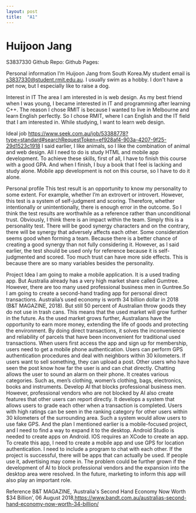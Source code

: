 ```yaml
---
layout: post
title:  "A1"
---
```


# Huijoon Jang
S3837330
Github Repo:
Github Pages:


Personal information
I’m Huijoon Jang from South Korea.My student email is s3837330@student.rmit.edu.au. I usually swim as a hobby. I don't have a pet now, but I especially like to raise a dog. 

Interest in IT
The area I am interested in is web design. As my best friend when I was young, I became interested in IT and programming after learning C++. The reason I chose RMIT is because I wanted to live in Melbourne and learn English perfectly. So I chose RMIT, where I can English and the IT field  that I am interested in. While studying, I want to learn web design.

Ideal job
https://www.seek.com.au/job/53388778?type=standard#searchRequestToken=ef928af4-903a-4207-9f25-29d1523c1918
 I said earlier, I like animals, so I like the combination of animal and web design. All I need to do is study HTML and mobile app development. To achieve these skills, first of all, I have to finish this course with a good GPA. And when I finish, I buy a book that I feel is lacking and study alone. Mobile app development is not on this course, so I have to do it alone.

Personal profile
 This test result is an opportunity to know my personality to some extent. For example, whether I’m an extrovert or introvert. However, this test is a system of self-judgment and scoring. Therefore, whether intentionally or unintentionally, there is enough error in the outcome. So I think the test results are worthwhile as a reference rather than unconditional trust.
 Obviously, I think there is an impact within the team. Simply this is a personality test. There will be good synergy characters and on the contrary, there will be synergy that adversely affects each other.
 Some consideration seems good when forming a team. Because there is a better chance of creating a good synergy than not fully considering it. However, as I said earlier, the test should be used only for reference because it is self-judgmented and scored. Too much trust can have more side effects. This is because there are so many variables besides the personality.

Project Idea
 I am going to make a mobile application. It is a used trading app. But Australia already has a very high market share called Gumtree. However, there are too many used professional  business men in Guntree.So I am going to create a second-hand trading app for personal direct transactions.
 Australia’s used economy is worth 34 billion dollar in 2018 (B&T MAGAZINE, 2018). But still 50 percent of Australian throw goods they do not use in trash cans. This means that the used market will grow further in the future. As the used market grows further, Australians have the opportunity to earn more money, extending the life of goods and protecting the environment. By doing direct transactions, it solves the inconvenience and reliability of parcels that have been inconvenient for traditional used transactions.
 When users first access the app and sign up for membership, users need to get a mobile phone authentication. Users can perform GPS authentication procedures and deal with neighbors within 30 kilometers. If users want to sell something, they can upload a post. Other users who have seen the post know how far the user is and can chat directly. Chatting allows the user to sound an alarm on their phone. It creates various categories. Such as, men’s clothing, women’s clothing, bags, electronics, books and instruments. Develop AI that blocks professional business men. However, professional vendors who are not blocked by AI also create features that other users can report directly. It develops a system that allows users to grade each other when a transaction is completed. Users with high ratings can be seen in the ranking category for other users within 30 kilometers of the surrounding area. Such a system would allow users to use fake GPS. And the plan I mentioned earlier is a mobile-focused project, and I need to find a way to expand it to the desktop.
 Android Studio is needed to create apps on Android. IOS requires an XCode to create an app.
 To create this app, I need to create a mobile app and use GPS for location authentication. I need to include a program to chat with each other.
 If the project is successful, there will be apps that can actually be used. If people use it, advertising may come in. The problem could be further grown if the development of AI to block professional vendors and the expansion into the desktop area were resolved. In the future, marketing to inform this app will also play an important role.

Reference
B&T MAGAZINE, ‘Australia's Second Hand Economy Now Worth $34 Billion’, 06 August 2018,https://www.bandt.com.au/australias-second-hand-economy-now-worth-34-billion/


